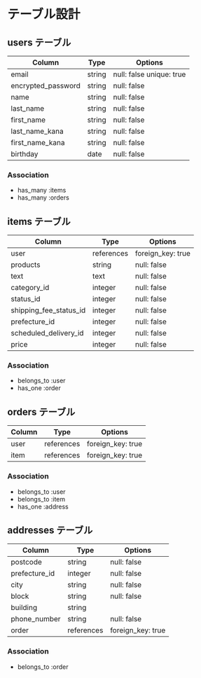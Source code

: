 # テーブル設計

## users テーブル

| Column             | Type   | Options                  |
| ------------------ | ------ | ------------------------ |
| email              | string | null: false unique: true |
| encrypted_password | string | null: false              |
| name               | string | null: false              |
| last_name          | string | null: false              |
| first_name	       | string | null: false              |
| last_name_kana     | string | null: false              |
| first_name_kana    | string | null: false              |
| birthday           | date   | null: false              |

### Association
- has_many :items
- has_many :orders

## items テーブル

| Column                 | Type       | Options            |
| ---------------------- | ---------- | ------------------ |
| user                   | references | foreign_key: true  |
| products               | string     | null: false        |
| text                   | text       | null: false        |
| category_id            | integer    | null: false        |
| status_id              | integer    | null: false        |
| shipping_fee_status_id | integer    | null: false        |
| prefecture_id          | integer    | null: false        |
| scheduled_delivery_id  | integer    | null: false        |
| price                  | integer    | null: false        |

### Association
- belongs_to :user
- has_one    :order

## orders テーブル

| Column    | Type       | Options                        |
| --------- | ---------- | ------------------------------ |
| user      | references | foreign_key: true              |
| item      | references | foreign_key: true              |

### Association
- belongs_to :user
- belongs_to :item
- has_one    :address

## addresses テーブル

| Column              | Type       | Options            |
| ------------------- | ---------- | ------------------ |
| postcode            | string     | null: false        |
| prefecture_id       | integer    | null: false        |
| city                | string     | null: false        |
| block               | string     | null: false        |
| building            | string     |                    |
| phone_number        | string     | null: false        |
| order              | references | foreign_key: true  |

### Association
- belongs_to :order